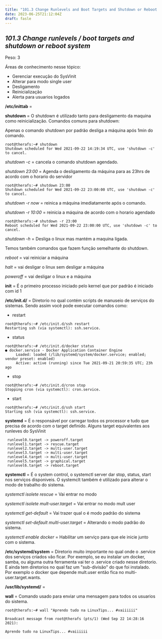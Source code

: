 ```yaml
---
title: "101.3 Change Runlevels and Boot Targets and Shutdown or Reboot System"
date: 2023-06-25T21:12:04Z
draft: fasle
---
```


## ***101.3 Change runlevels / boot targets and shutdown or reboot system***
Peso: 3


Áreas de conhecimento nesse tópico:

* Gerenciar execução do SysVinit
* Alterar para modo single user
* Desligamento
* Reinicialização
* Alerta para usuarios logados 



**/etc/inittab** =

**shutdown** = O shutdown é utilizado tanto para desligamento da maquina como reinicialização. Comandos comuns para shutdown:

Apenas o comando shutdown por padrão desliga a máquina após 1min do comando.
```
root@therafs:~# shutdown
Shutdown scheduled for Wed 2021-09-22 14:19:34 UTC, use 'shutdown -c' to cancel.
```

*shutdown -c* = cancela o comando shutdown agendado. 

*shutdown 23:00* = Agenda o desligamento da máquina para as 23hrs de acordo com o horario do servidor

```
root@therafs:~# shutdown 23:00
Shutdown scheduled for Wed 2021-09-22 23:00:00 UTC, use 'shutdown -c' to cancel.

```

*shutdown -r now* = reinica a máquina imediatamente após o comando. 

*shutdown -r 10:00* = reinicia a máquina de acordo com o horario agendado 

```
root@therafs:~# shutdown -r 23:00
Reboot scheduled for Wed 2021-09-22 23:00:00 UTC, use 'shutdown -c' to cancel.

```

*shutdown -h* = Desliga o linux mas mantém a maquina ligada.

Temos também comandos que fazem função semelhante do shutdown. 

*reboot* = vai reiniciar a máquina

*halt* = vai desligar o linux sem desligar a máquina

*poweroff* = vai desligar o linux e a máquina


**init** = É o primeiro processo iniciado pelo kernel que por padrão é iniciado com id 1

**/etc/init.d/** =  Diretorio no qual contém scripts de manuseio de serviços do sistemas. Sendo assim você pode executar comandos como:

* restart
```
root@therafs:~# /etc/init.d/ssh restart
Restarting ssh (via systemctl): ssh.service.

```

* status
```
root@therafs:~# /etc/init.d/docker status
● docker.service - Docker Application Container Engine
     Loaded: loaded (/lib/systemd/system/docker.service; enabled; vendor preset: enabled)
     Active: active (running) since Tue 2021-09-21 20:59:35 UTC; 23h ago

```
* stop
```
root@therafs:~# /etc/init.d/cron stop
Stopping cron (via systemctl): cron.service.

```

* start
```
root@therafs:~# /etc/init.d/ssh start
Starting ssh (via systemctl): ssh.service.

``` 

**systemd** = É o responsável por carregar todos os processor e tudo que precisa de acordo com o target definido. Alguns target equivalentes aos runleves do SysVinit


```
 runlevel0.target -> poweroff.target
 runlevel1.target -> rescue.target
 runlevel2.target -> multi-user.target
 runlevel3.target -> multi-user.target
 runlevel4.target -> multi-user.target
 runlevel5.target -> graphical.target
 runlevel6.target -> reboot.target

```

**systemctl** = É o system control, o systemctl server dar stop, status, start nos serviços disponiveis. O systemclt também é utilizado para alterar o modo de trabalho do sistema.

*systemctl isolete rescue* = Vai entrar no modo  

*systemctl isolete mult-user.target* =  Vai entrar no modo mult user

*systemctl get-default* =  Vai trazer qual o é modo padrão do sistema

*systemctl set-default multi-user.target* = Alterando o modo padrão do sistema.

*systemctl enable docker* = Habilitar um serviço para que ele inicie junto com o sistema.

**/etc/systemd/system** = Diretorio muito importante no qual onde o .service dos serviços criados vão ficar. Por exemplo, se eu instalar um docker, samba, ou alguma outra ferramenta vai ter o .service criado nesse diretorio. E ainda tem diretorios no qual faz um "sub-divisão" do que foi instalado. Por exemplo o docker que depende mult.user então fica no  multi-user.target.wants.

**/usr/lib/systemd/** =  

**wall** = Comando usado para enviar uma mensagem para todos os usuarios do sistema.

```
root@therafs:~# wall "Aprendo tudo na LinuxTips... #vaiiiiii"

Broadcast message from root@therafs (pts/1) (Wed Sep 22 14:28:16 2021):

Aprendo tudo na LinuxTips... #vaiiiiii

```

